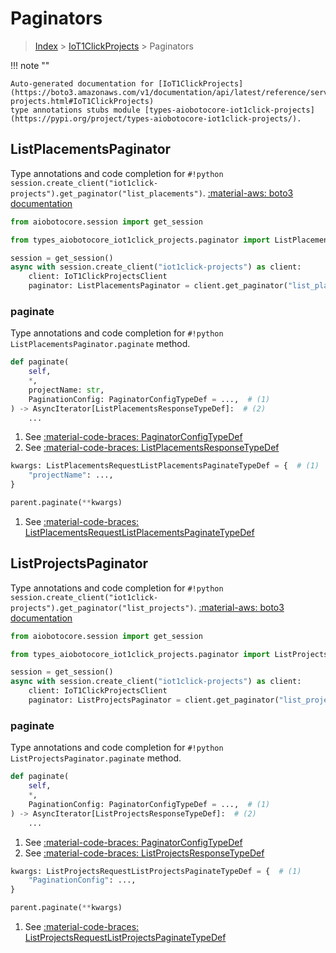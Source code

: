 # Paginators

> [Index](../README.md) > [IoT1ClickProjects](./README.md) > Paginators

!!! note ""

    Auto-generated documentation for [IoT1ClickProjects](https://boto3.amazonaws.com/v1/documentation/api/latest/reference/services/iot1click-projects.html#IoT1ClickProjects)
    type annotations stubs module [types-aiobotocore-iot1click-projects](https://pypi.org/project/types-aiobotocore-iot1click-projects/).

## ListPlacementsPaginator

Type annotations and code completion for `#!python session.create_client("iot1click-projects").get_paginator("list_placements")`.
[:material-aws: boto3 documentation](https://boto3.amazonaws.com/v1/documentation/api/latest/reference/services/iot1click-projects.html#IoT1ClickProjects.Paginator.ListPlacements)

```python title="Usage example"
from aiobotocore.session import get_session

from types_aiobotocore_iot1click_projects.paginator import ListPlacementsPaginator

session = get_session()
async with session.create_client("iot1click-projects") as client:
    client: IoT1ClickProjectsClient
    paginator: ListPlacementsPaginator = client.get_paginator("list_placements")
```


### paginate

Type annotations and code completion for `#!python ListPlacementsPaginator.paginate` method.

```python title="Method definition"
def paginate(
    self,
    *,
    projectName: str,
    PaginationConfig: PaginatorConfigTypeDef = ...,  # (1)
) -> AsyncIterator[ListPlacementsResponseTypeDef]:  # (2)
    ...
```

1. See [:material-code-braces: PaginatorConfigTypeDef](./type_defs.md#paginatorconfigtypedef) 
2. See [:material-code-braces: ListPlacementsResponseTypeDef](./type_defs.md#listplacementsresponsetypedef) 


```python title="Usage example with kwargs"
kwargs: ListPlacementsRequestListPlacementsPaginateTypeDef = {  # (1)
    "projectName": ...,
}

parent.paginate(**kwargs)
```

1. See [:material-code-braces: ListPlacementsRequestListPlacementsPaginateTypeDef](./type_defs.md#listplacementsrequestlistplacementspaginatetypedef) 
## ListProjectsPaginator

Type annotations and code completion for `#!python session.create_client("iot1click-projects").get_paginator("list_projects")`.
[:material-aws: boto3 documentation](https://boto3.amazonaws.com/v1/documentation/api/latest/reference/services/iot1click-projects.html#IoT1ClickProjects.Paginator.ListProjects)

```python title="Usage example"
from aiobotocore.session import get_session

from types_aiobotocore_iot1click_projects.paginator import ListProjectsPaginator

session = get_session()
async with session.create_client("iot1click-projects") as client:
    client: IoT1ClickProjectsClient
    paginator: ListProjectsPaginator = client.get_paginator("list_projects")
```


### paginate

Type annotations and code completion for `#!python ListProjectsPaginator.paginate` method.

```python title="Method definition"
def paginate(
    self,
    *,
    PaginationConfig: PaginatorConfigTypeDef = ...,  # (1)
) -> AsyncIterator[ListProjectsResponseTypeDef]:  # (2)
    ...
```

1. See [:material-code-braces: PaginatorConfigTypeDef](./type_defs.md#paginatorconfigtypedef) 
2. See [:material-code-braces: ListProjectsResponseTypeDef](./type_defs.md#listprojectsresponsetypedef) 


```python title="Usage example with kwargs"
kwargs: ListProjectsRequestListProjectsPaginateTypeDef = {  # (1)
    "PaginationConfig": ...,
}

parent.paginate(**kwargs)
```

1. See [:material-code-braces: ListProjectsRequestListProjectsPaginateTypeDef](./type_defs.md#listprojectsrequestlistprojectspaginatetypedef) 
